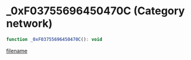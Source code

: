 # _0xF03755696450470C (Category network)

```js
function _0xF03755696450470C(): void
```

[filename](_0xF03755696450470C_m.md ':include')